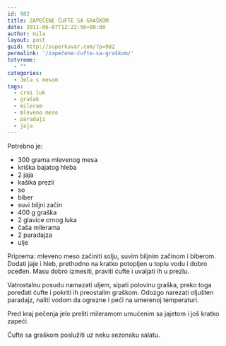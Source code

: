 ```yaml
---
id: 982
title: ZAPEČENE ĆUFTE SA GRAŠKOM
date: 2011-06-07T12:22:56+00:00
author: mila
layout: post
guid: http://superkuvar.com/?p=982
permalink: '/zapečene-ćufte-sa-graškom/'
totvreme:
  - ""
categories:
  - Jela s mesom
tags:
  - crni luk
  - grašak
  - mileram
  - mleveno meso
  - paradajz
  - jaja
---
```

Potrebno je:

  * 300 grama mlevenog mesa
  * kriška bajatog hleba
  * 2 jaja
  * kašika prezli
  * so
  * biber
  * suvi biljni začin
  * 400 g graška
  * 2 glavice crnog luka
  * čaša milerama
  * 2 paradajza
  * ulje

Priprema: mleveno meso začiniti solju, suvim biljnim začinom i biberom. Dodati jaje i hleb, prethodno na kratko potopljen u toplu vodu i dobro oceđen. Masu dobro izmesiti, praviti ćufte i uvaljati ih u prezlu.

Vatrostalnu posudu namazati uljem, sipati polovinu graška, preko toga poređati ćufte i pokriti ih preostalim graškom. Odozgo narezati oljušten paradajz, naliti vodom da ogrezne i peći na umerenoj temperaturi.

Pred kraj pečenja jelo preliti mileramom umućenim sa jajetom i još kratko zapeći.

Ćufte sa graškom poslužiti uz neku sezonsku salatu.